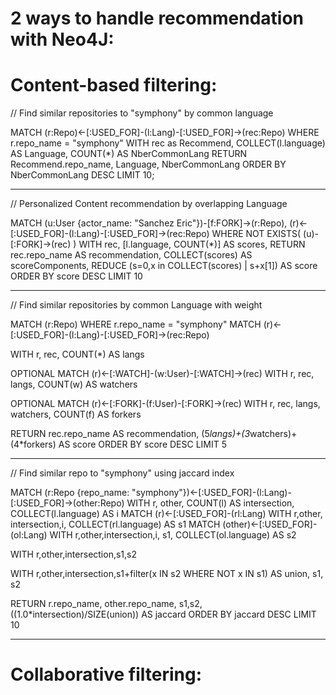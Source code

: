 # 2 ways to handle recommendation with Neo4J:
 
# Content-based filtering:
 
 // Find similar repositories to "symphony" by common language 
 
MATCH (r:Repo)<-[:USED_FOR]-(l:Lang)-[:USED_FOR]->(rec:Repo)
WHERE r.repo_name = "symphony"
WITH rec as Recommend, COLLECT(l.language) AS Language, COUNT(*) AS NberCommonLang
RETURN Recommend.repo_name, Language, NberCommonLang
ORDER BY NberCommonLang DESC LIMIT 10;

***************************


// Personalized Content recommendation by overlapping Language

MATCH (u:User {actor_name: "Sanchez Eric"})-[f:FORK]->(r:Repo),
  (r)<-[:USED_FOR]-(l:Lang)-[:USED_FOR]->(rec:Repo)
WHERE NOT EXISTS( (u)-[:FORK]->(rec) )
WITH rec, [l.language, COUNT(*)] AS scores, 
RETURN rec.repo_name AS recommendation, COLLECT(scores) AS scoreComponents,
REDUCE (s=0,x in COLLECT(scores) | s+x[1]) AS score
ORDER BY score DESC LIMIT 10

****************************


// Find similar repositories by common Language with weight

MATCH (r:Repo) WHERE r.repo_name = "symphony"
MATCH (r)<-[:USED_FOR]-(l:Lang)-[:USED_FOR]->(rec:Repo)

WITH r, rec, COUNT(*) AS langs

OPTIONAL MATCH (r)<-[:WATCH]-(w:User)-[:WATCH]->(rec)
WITH r, rec, langs, COUNT(w) AS watchers

OPTIONAL MATCH (r)<-[:FORK]-(f:User)-[:FORK]->(rec)
WITH r, rec, langs, watchers, COUNT(f) AS forkers

RETURN rec.repo_name AS recommendation, (5*langs)+(3*watchers)+(4*forkers) AS score ORDER BY score DESC LIMIT 5

*****************************

// Find similar repo to "symphony" using jaccard index 

MATCH (r:Repo {repo_name: "symphony"})<-[:USED_FOR]-(l:Lang)-[:USED_FOR]->(other:Repo)
WITH r, other, COUNT(l) AS intersection, COLLECT(l.language) AS i
MATCH (r)<-[:USED_FOR]-(rl:Lang)
WITH r,other, intersection,i, COLLECT(rl.language) AS s1
MATCH (other)<-[:USED_FOR]-(ol:Lang)
WITH r,other,intersection,i, s1, COLLECT(ol.language) AS s2

WITH r,other,intersection,s1,s2

WITH r,other,intersection,s1+filter(x IN s2 WHERE NOT x IN s1) AS union, s1, s2

RETURN r.repo_name, other.repo_name, s1,s2,((1.0*intersection)/SIZE(union)) AS jaccard ORDER BY jaccard DESC LIMIT 10

******************************


# Collaborative filtering:
